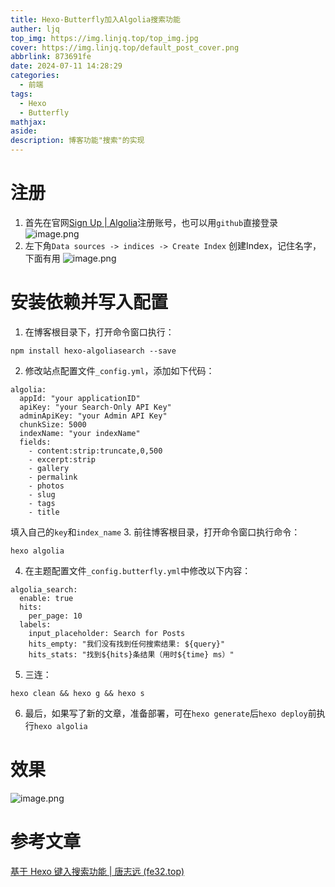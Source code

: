 ```yaml
---
title: Hexo-Butterfly加入Algolia搜索功能
auther: ljq
top_img: https://img.linjq.top/top_img.jpg
cover: https://img.linjq.top/default_post_cover.png
abbrlink: 873691fe
date: 2024-07-11 14:28:29
categories:
  - 前端
tags:
  - Hexo
  - Butterfly
mathjax: 
aside: 
description: 博客功能"搜索"的实现
---
```

# 注册
1. 首先在官网[Sign Up | Algolia](https://dashboard.algolia.com/users/sign_up)注册账号，也可以用`github`直接登录
![image.png](https://img.linjq.top/202407111433802.png)
2. 左下角`Data sources -> indices -> Create Index` 创建Index，记住名字，下面有用
![image.png](https://img.linjq.top/202407111439924.png)
# 安装依赖并写入配置

1. 在博客根目录下，打开命令窗口执行：
```
npm install hexo-algoliasearch --save
```
2. 修改站点配置文件`_config.yml`，添加如下代码：
```
algolia:
  appId: "your applicationID"
  apiKey: "your Search-Only API Key"
  adminApiKey: "your Admin API Key"
  chunkSize: 5000
  indexName: "your indexName"
  fields:
    - content:strip:truncate,0,500
    - excerpt:strip
    - gallery
    - permalink
    - photos
    - slug
    - tags
    - title
```
填入自己的`key`和`index_name`
3. 前往博客根目录，打开命令窗口执行命令：
```
hexo algolia
```
4. 在主题配置文件`_config.butterfly.yml`中修改以下内容：
```
algolia_search:
  enable: true
  hits:
    per_page: 10
  labels:
    input_placeholder: Search for Posts
    hits_empty: "我们没有找到任何搜索结果: ${query}"
    hits_stats: "找到${hits}条结果（用时${time} ms）"
```
5. 三连：
```
hexo clean && hexo g && hexo s
```
6. 最后，如果写了新的文章，准备部署，可在`hexo generate`后`hexo deploy`前执行`hexo algolia`
# 效果
![image.png](https://img.linjq.top/202407111510966.png)
# 参考文章
[基于 Hexo 键入搜索功能 | 唐志远 (fe32.top)](https://fe32.top/articles/hexo1607/)
